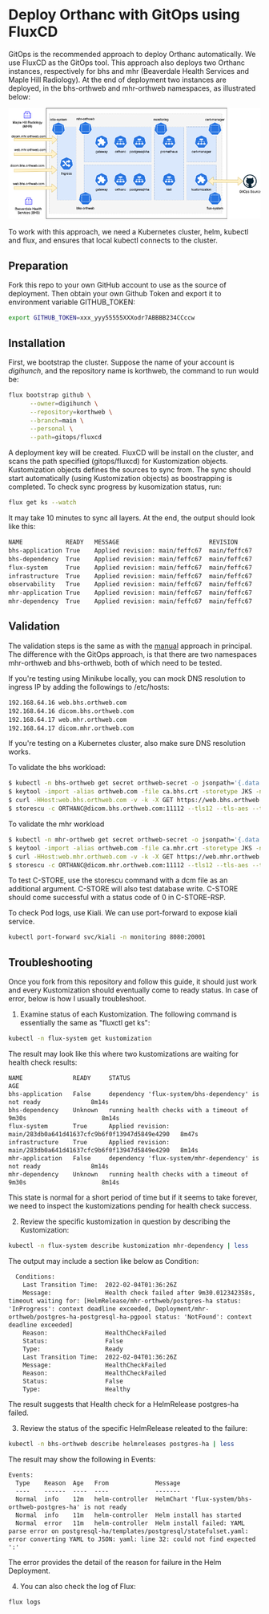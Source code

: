 # Deploy Orthanc with GitOps using FluxCD

GitOps is the recommended approach to deploy Orthanc automatically. We use FluxCD as the GitOps tool. This approach also deploys two Orthanc instances, respectively for bhs and mhr (Beaverdale Health Services and Maple Hill Radiology). At the end of deployment two instances are deployed, in the bhs-orthweb and mhr-orthweb namespaces, as illustrated below:

![Diagram](resources/korthweb-gitops.png)

To work with this approach, we need a Kubernetes cluster, helm, kubectl and flux, and ensures that local kubectl connects to the cluster.
## Preparation
Fork this repo to your own GitHub account to use as the source of deployment. Then obtain your own Github Token and export it to environment variable GITHUB_TOKEN: 
```sh
export GITHUB_TOKEN=xxx_yyy55555XXXodr7ABBBB234CCccw
```
## Installation

First, we bootstrap the cluster. Suppose the name of your account is *digihunch*, and the repository name is korthweb, the command to run would be:

```sh
flux bootstrap github \
      --owner=digihunch \
      --repository=korthweb \
      --branch=main \
      --personal \
      --path=gitops/fluxcd
```
A deployment key will be created. FluxCD will be install on the cluster, and scans the path specified (gitops/fluxcd) for Kustomization objects.  Kustomization objects defines the sources to sync from. The sync should start automatically (using Kustomization objects) as boostrapping is completed. To check sync progress by kusomization status, run:
```sh
flux get ks --watch
```
It may take 10 minutes to sync all layers. At the end, the output should look like this:
```sh
NAME           	READY	MESSAGE                       	REVISION    	SUSPENDED
bhs-application	True 	Applied revision: main/feffc67	main/feffc67	False
bhs-dependency 	True 	Applied revision: main/feffc67	main/feffc67	False
flux-system    	True 	Applied revision: main/feffc67	main/feffc67	False
infrastructure 	True 	Applied revision: main/feffc67	main/feffc67	False
observability  	True 	Applied revision: main/feffc67	main/feffc67	False
mhr-application	True 	Applied revision: main/feffc67	main/feffc67	False
mhr-dependency 	True 	Applied revision: main/feffc67	main/feffc67	False
```

## Validation
The validation steps is the same as with the [manual](https://github.com/digihunch/korthweb/blob/main/manual/README.md#validation) approach in principal. The difference with the GitOps approach, is that there are two namespaces mhr-orthweb and bhs-orthweb, both of which need to be tested.

If you're testing using Minikube locally, you can mock DNS resolution to ingress IP by adding the followings to /etc/hosts:
```sh
192.168.64.16 web.bhs.orthweb.com
192.168.64.16 dicom.bhs.orthweb.com
192.168.64.17 web.mhr.orthweb.com
192.168.64.17 dicom.mhr.orthweb.com
```
If you're testing on a Kubernetes cluster, also make sure DNS resolution works.

To validate the bhs workload:
```sh
$ kubectl -n bhs-orthweb get secret orthweb-secret -o jsonpath='{.data.ca\.crt}' | base64 --decode > ca.bhs.crt
$ keytool -import -alias orthweb.com -file ca.bhs.crt -storetype JKS -noprompt -keystore client.bhs.truststore -storepass Password123!
$ curl -HHost:web.bhs.orthweb.com -v -k -X GET https://web.bhs.orthweb.com/app/explorer.html -u orthanc:orthanc --cacert ca.bhs.crt
$ storescu -c ORTHANC@dicom.bhs.orthweb.com:11112 --tls12 --tls-aes --trust-store client.bhs.truststore --trust-store-pass Password123!
```

To validate the mhr workload
```sh
$ kubectl -n mhr-orthweb get secret orthweb-secret -o jsonpath='{.data.ca\.crt}' | base64 --decode > ca.mhr.crt
$ keytool -import -alias orthweb.com -file ca.mhr.crt -storetype JKS -noprompt -keystore client.mhr.truststore -storepass Password123!
$ curl -HHost:web.mhr.orthweb.com -v -k -X GET https://web.mhr.orthweb.com/app/explorer.html -u orthanc:orthanc --cacert ca.mhr.crt
$ storescu -c ORTHANC@dicom.mhr.orthweb.com:11112 --tls12 --tls-aes --trust-store client.mhr.truststore --trust-store-pass Password123!
```
To test C-STORE, use the storescu command with a dcm file as an additional argument. C-STORE will also test database write. C-STORE should come successful with a status code of 0 in C-STORE-RSP.

To check Pod logs, use Kiali. We can use port-forward to expose kiali service.
```sh
kubectl port-forward svc/kiali -n monitoring 8080:20001
```

## Troubleshooting

Once you fork from this repository and follow this guide, it should just work and every Kustomization should eventually come to ready status. 
In case of error, below is how I usually troubleshoot.

1. Examine status of each Kustomization. The following command is essentially the same as "fluxctl get ks":
```sh
kubectl -n flux-system get kustomization
```
The result may look like this where two kustomizations are waiting for health check results:
```
NAME              READY     STATUS                                                            AGE
bhs-application   False     dependency 'flux-system/bhs-dependency' is not ready              8m14s
bhs-dependency    Unknown   running health checks with a timeout of 9m30s                     8m14s
flux-system       True      Applied revision: main/283db0a641d41637cfc9b6f0f13947d5849e4290   8m47s
infrastructure    True      Applied revision: main/283db0a641d41637cfc9b6f0f13947d5849e4290   8m14s
mhr-application   False     dependency 'flux-system/mhr-dependency' is not ready              8m14s
mhr-dependency    Unknown   running health checks with a timeout of 9m30s                     8m14s
```
This state is normal for a short period of time but if it seems to take forever, we need to inspect the kustomizations pending for health check success.

2. Review the specific kustomization in question by describing the Kustomization:
```sh
kubectl -n flux-system describe kustomization mhr-dependency | less
```
The output may include a section like below as Condition:
```
  Conditions:
    Last Transition Time:  2022-02-04T01:36:26Z
    Message:               Health check failed after 9m30.012342358s, timeout waiting for: [HelmRelease/mhr-orthweb/postgres-ha status: 'InProgress': context deadline exceeded, Deployment/mhr-orthweb/postgres-ha-postgresql-ha-pgpool status: 'NotFound': context deadline exceeded]
    Reason:                HealthCheckFailed
    Status:                False
    Type:                  Ready
    Last Transition Time:  2022-02-04T01:36:26Z
    Message:               HealthCheckFailed
    Reason:                HealthCheckFailed
    Status:                False
    Type:                  Healthy
```
The result suggests that Health check for a HelmRelease postgres-ha failed. 

3. Review the status of the specific HelmRelease releated to the failure:
```sh
kubectl -n bhs-orthweb describe helmreleases postgres-ha | less
```
The result may show the following in Events:
```
Events:
  Type    Reason  Age   From             Message
  ----    ------  ----  ----             -------
  Normal  info    12m   helm-controller  HelmChart 'flux-system/bhs-orthweb-postgres-ha' is not ready
  Normal  info    11m   helm-controller  Helm install has started
  Normal  error   11m   helm-controller  Helm install failed: YAML parse error on postgresql-ha/templates/postgresql/statefulset.yaml: error converting YAML to JSON: yaml: line 32: could not find expected ':'
  ```
  The error provides the detail of the reason for failure in the Helm Deployment.

4. You can also check the log of Flux:
```sh
flux logs
```
